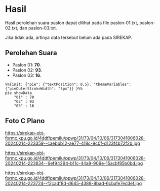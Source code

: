 # Hasil

Hasil perolehan suara paslon dapat dilihat pada file paslon-01.txt, paslon-02.txt, dan paslon-03.txt.

Jika tidak ada, artinya data tersebut belum ada pada SIREKAP.

## Perolehan Suara

 * Paslon 01: **70**.
 * Paslon 02: **93**.
 * Paslon 03: **16**.

```mermaid
%%{init: {"pie": {"textPosition": 0.5}, "themeVariables": {"pieOuterStrokeWidth": "5px"}} }%%
pie showData
    "01" : 70
    "02" : 93
    "03" : 16
```
## Foto C Plano

https://sirekap-obj-formc.kpu.go.id/4ddf/pemilu/ppwp/31/73/04/10/06/3173041006028-20240214-223359--caebbb12-ae77-418c-9c0f-d123f4b72f2b.jpg

https://sirekap-obj-formc.kpu.go.id/4ddf/pemilu/ppwp/31/73/04/10/06/3173041006028-20240214-223834--6ef94294-b11c-44a9-909e-15acbf85b0bd.jpg

https://sirekap-obj-formc.kpu.go.id/4ddf/pemilu/ppwp/31/73/04/10/06/3173041006028-20240214-223724--f2cadf8d-d645-4388-8bad-6cbafe7ed3ef.jpg
